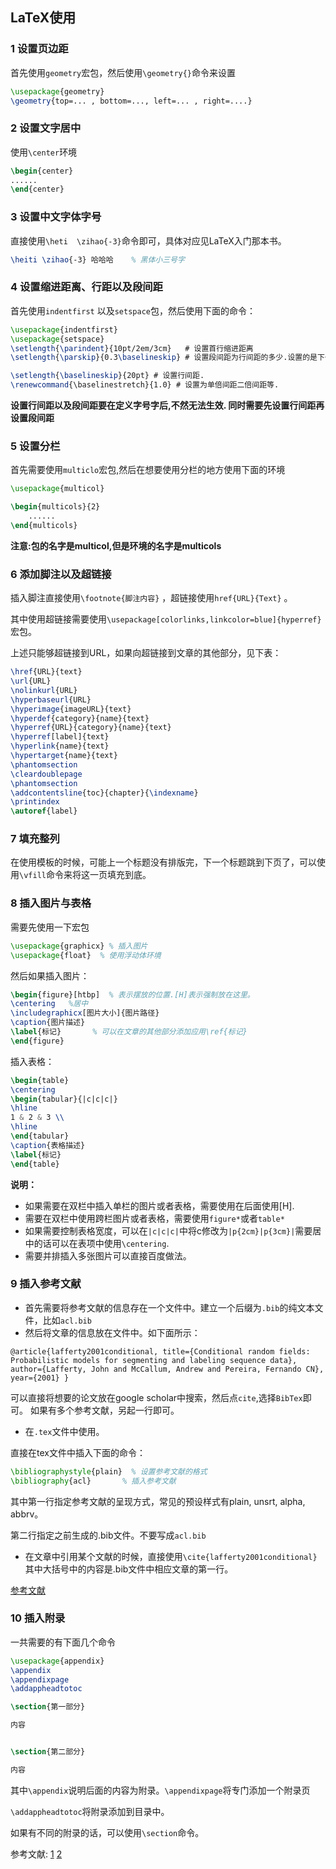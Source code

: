 ## LaTeX使用

### 1 设置页边距

首先使用`geometry`宏包，然后使用`\geometry{}`命令来设置

```latex
\usepackage{geometry}
\geometry{top=... , bottom=..., left=... , right=....}
```

### 2 设置文字居中

使用`\center`环境

```latex
\begin{center}
......
\end{center}
```

### 3 设置中文字体字号

直接使用`\heti  \zihao{-3}`命令即可，具体对应见LaTeX入门那本书。

```latex
\heiti \zihao{-3} 哈哈哈    % 黑体小三号字
```

### 4 设置缩进距离、行距以及段间距

首先使用`indentfirst` 以及`setspace`包，然后使用下面的命令：

```latex
\usepackage{indentfirst}
\usepackage{setspace}
\setlength{\parindent}{10pt/2em/3cm}   # 设置首行缩进距离
\setlength{\parskip}{0.3\baselineskip} # 设置段间距为行间距的多少.设置的是下一段和上一段最后一行之间的间距,

\setlength{\baselineskip}{20pt} # 设置行间距.
\renewcommand{\baselinestretch}{1.0} # 设置为单倍间距二倍间距等.

```

**设置行间距以及段间距要在定义字号字后,不然无法生效. 同时需要先设置行间距再设置段间距**

### 5 设置分栏

首先需要使用`multiclo`宏包,然后在想要使用分栏的地方使用下面的环境

````latex
\usepackage{multicol}

\begin{multicols}{2}
	......
\end{multicols}
````

**注意:包的名字是multicol,但是环境的名字是multicols** 

### 6 添加脚注以及超链接

插入脚注直接使用`\footnote{脚注内容}` ，超链接使用`href{URL}{Text}` 。

其中使用超链接需要使用`\usepackage[colorlinks,linkcolor=blue]{hyperref}`宏包。

上述只能够超链接到URL，如果向超链接到文章的其他部分，见下表：

```latex
\href{URL}{text}
\url{URL}
\nolinkurl{URL}
\hyperbaseurl{URL}
\hyperimage{imageURL}{text}
\hyperdef{category}{name}{text}
\hyperref{URL}{category}{name}{text}
\hyperref[label]{text}
\hyperlink{name}{text}
\hypertarget{name}{text}
\phantomsection
\cleardoublepage
\phantomsection
\addcontentsline{toc}{chapter}{\indexname}
\printindex
\autoref{label}
```



### 7 填充整列

在使用模板的时候，可能上一个标题没有排版完，下一个标题跳到下页了，可以使用`\vfill`命令来将这一页填充到底。

### 8 插入图片与表格

需要先使用一下宏包

```latex
\usepackage{graphicx} % 插入图片
\usepackage{float}  % 使用浮动体环境
```

然后如果插入图片：

```latex
\begin{figure}[htbp]  % 表示摆放的位置.[H]表示强制放在这里。
\centering   %居中
\includegraphicx[图片大小]{图片路径}
\caption{图片描述}
\label{标记}       % 可以在文章的其他部分添加应用\ref{标记}
\end{figure}
```

插入表格：

```latex
\begin{table}
\centering
\begin{tabular}{|c|c|c|}
\hline
1 & 2 & 3 \\
\hline
\end{tabular}
\caption{表格描述}
\label{标记}
\end{table}
```

**说明：**

- 如果需要在双栏中插入单栏的图片或者表格，需要使用在后面使用[H].
- 需要在双栏中使用跨栏图片或者表格，需要使用`figure*`或者`table*`
- 如果需要控制表格宽度，可以在`|c|c|c|`中将c修改为`|p{2cm}|p{3cm}|`需要居中的话可以在表项中使用`\centering`.
- 需要并排插入多张图片可以直接百度做法。

### 9 插入参考文献

- 首先需要将参考文献的信息存在一个文件中。建立一个后缀为`.bib`的纯文本文件，比如`acl.bib`
- 然后将文章的信息放在文件中。如下面所示：

```
@article{lafferty2001conditional, title={Conditional random fields: Probabilistic models for segmenting and labeling sequence data}, author={Lafferty, John and McCallum, Andrew and Pereira, Fernando CN}, year={2001} }
```

可以直接将想要的论文放在google scholar中搜索，然后点`cite`,选择`BibTex`即可。 如果有多个参考文献，另起一行即可。

- 在`.tex`文件中使用。

直接在tex文件中插入下面的命令：

```latex
\bibliographystyle{plain}  % 设置参考文献的格式
\bibliography{acl}       % 插入参考文献
```

其中第一行指定参考文献的呈现方式，常见的预设样式有plain, unsrt, alpha, abbrv。

第二行指定之前生成的.bib文件。不要写成`acl.bib`

- 在文章中引用某个文献的时候，直接使用`\cite{lafferty2001conditional}` 其中大括号中的内容是.bib文件中相应文章的第一行。

[参考文献](https://yq.aliyun.com/ziliao/283831)

### 10 插入附录

一共需要的有下面几个命令

```latex
\usepackage{appendix}
\appendix
\appendixpage
\addappheadtotoc

\section{第一部分}

内容


\section{第二部分}

内容
```

其中`\appendix`说明后面的内容为附录。`\appendixpage`将专门添加一个附录页

`\addappheadtotoc`将附录添加到目录中。

如果有不同的附录的话，可以使用`\section`命令。

参考文献: [1](https://blog.csdn.net/golden1314521/article/details/39992745)  [2](https://www.cnblogs.com/tsingke/p/6503462.html) 





  